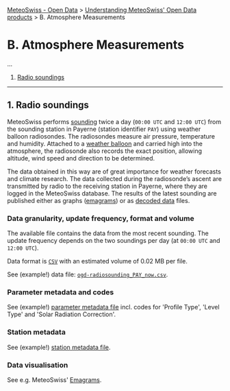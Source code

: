 [MeteoSwiss - Open Data](https://github.com/MeteoSwiss/opendata/blob/main/README.md) > [Understanding MeteoSwiss' Open Data products](https://github.com/MeteoSwiss/opendata/blob/main/README.md#understanding-meteoswiss-open-data-products) > B. Atmosphere Measurements

# B. Atmosphere Measurements
...

1. [Radio soundings](#1-radio-soundings)

---

## 1. Radio soundings
MeteoSwiss performs [sounding](https://www.meteoswiss.admin.ch/weather/measurement-systems/atmosphere/radio-soundings.html) twice a day (`00:00 UTC` and `12:00 UTC`) from the sounding station in Payerne (station identifier `PAY`) using weather balloon radiosondes. The radiosondes measure air pressure, temperature and humidity. Attached to a [weather balloon](https://www.meteoswiss.admin.ch/weather/weather-and-climate-from-a-to-z/weather-balloon.html) and carried high into the atmosphere, the radiosonde also records the exact position, allowing altitude, wind speed and direction to be determined. 

The data obtained in this way are of great importance for weather forecasts and climate research. The data collected during the radiosonde’s ascent are transmitted by radio to the receiving station in Payerne, where they are logged in the MeteoSwiss database. The results of the latest sounding are published  either as graphs ([emagrams](https://www.meteoswiss.admin.ch/services-and-publications/applications/radio-soundings.html#tab=radio-soundings-emagram)) or as [decoded data](https://www.meteoswiss.admin.ch/services-and-publications/applications/radio-soundings.html#tab=radio-soundings-decoded) files. 

### Data granularity, update frequency, format and volume
The available file contains the data from the most recent sounding. The update frequency depends on the two soundings per day (at `00:00 UTC` and `12:00 UTC`).

Data format is [`CSV`](https://github.com/MeteoSwiss/opendata-download?tab=readme-ov-file#column-separators-decimal-dividers-and-missing-values) with an estimated volume of 0.02 MB per file.

See (example!) data file: [`ogd-radiosounding_PAY_now.csv`](https://github.com/MeteoSwiss/publication-opendata/tree/main/data-atmosphere/radiosounding).

### Parameter metadata and codes
See (example!) [parameter metadata file](https://github.com/MeteoSwiss/publication-opendata/blob/main/data-atmosphere/radiosounding-PAY-metadata) incl. codes for 'Profile Type', 'Level Type' and 'Solar Radiation Correction'.

<!-- ### Codes -->
<!-- ... -->

### Station metadata
See (example!) [station metadata file](https://data.geo.admin.ch/ch.meteoschweiz.messnetz-atmosphaere/ch.meteoschweiz.messnetz-atmosphaere_en.csv).

### Data visualisation
See e.g. MeteoSwiss' [Emagrams](https://www.meteoswiss.admin.ch/services-and-publications/applications/radio-soundings.html#tab=radio-soundings-emagram).
